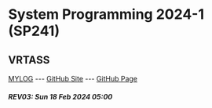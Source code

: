 ---
---
# System Programming 2024-1 (SP241)

## VRTASS

[MYLOG](TXT/mylog.txt) --- [GitHub Site](https://github.com/vrtass/sp241/) --- [GitHub Page](https://vrtass.github.io/sp241/) 

##### REV03: Sun 18 Feb 2024 05:00

